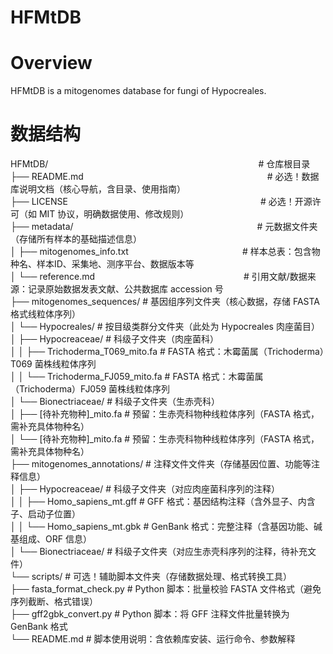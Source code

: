 HFMtDB
======
Overview
========
HFMtDB is a mitogenomes database for fungi of Hypocreales. <br>

数据结构
=======
HFMtDB/　　　　　　　　　　　　　　　　　　　　　　　　# 仓库根目录<br>
├── README.md　　　　　　　　　　　　　　　　　　　　　# 必选！数据库说明文档（核心导航，含目录、使用指南）<br>
├── LICENSE　　　　　　　　　　　　　　　　　　　　　　# 必选！开源许可（如 MIT 协议，明确数据使用、修改规则）<br>
├── metadata/　　　　　　　　　　　　　　　　　　　　　# 元数据文件夹（存储所有样本的基础描述信息）<br>
│   ├── mitogenomes_info.txt　　　　　　　　　　　　　# 样本总表：包含物种名、样本ID、采集地、测序平台、数据版本等<br>
│   └── reference.md　　　　　　　　　　　　　　　　　# 引用文献/数据来源：记录原始数据发表文献、公共数据库 accession 号<br>
├── mitogenomes_sequences/                         # 基因组序列文件夹（核心数据，存储 FASTA 格式线粒体序列）<br>
│   └── Hypocreales/                               # 按目级类群分文件夹（此处为 Hypocreales 肉座菌目）<br>
│       ├── Hypocreaceae/                          # 科级子文件夹（肉座菌科）<br>
│       │   ├── Trichoderma_T069_mito.fa           # FASTA 格式：木霉菌属（Trichoderma）T069 菌株线粒体序列<br>
│       │   └── Trichoderma_FJ059_mito.fa          # FASTA 格式：木霉菌属（Trichoderma）FJ059 菌株线粒体序列<br>
│       └── Bionectriaceae/                        # 科级子文件夹（生赤壳科）<br>
│           ├── [待补充物种]_mito.fa               # 预留：生赤壳科物种线粒体序列（FASTA 格式，需补充具体物种名）<br>
│           └── [待补充物种]_mito.fa               # 预留：生赤壳科物种线粒体序列（FASTA 格式，需补充具体物种名）<br>
├── mitogenomes_annotations/                       # 注释文件文件夹（存储基因位置、功能等注释信息）<br>
│   ├── Hypocreaceae/                              # 科级子文件夹（对应肉座菌科序列的注释）<br>
│   │   ├── Homo_sapiens_mt.gff                    # GFF 格式：基因结构注释（含外显子、内含子、启动子位置）<br>
│   │   └── Homo_sapiens_mt.gbk                    # GenBank 格式：完整注释（含基因功能、碱基组成、ORF 信息）<br>
│   └── Bionectriaceae/                            # 科级子文件夹（对应生赤壳科序列的注释，待补充文件）<br>
└── scripts/                                       # 可选！辅助脚本文件夹（存储数据处理、格式转换工具）<br>
    ├── fasta_format_check.py                      # Python 脚本：批量校验 FASTA 文件格式（避免序列截断、格式错误）<br>
    ├── gff2gbk_convert.py                         # Python 脚本：将 GFF 注释文件批量转换为 GenBank 格式<br>
    └── README.md                                  # 脚本使用说明：含依赖库安装、运行命令、参数解释<br>


